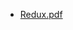 <!--
title: Redux
date: 2016-11-19 20:16:38
tags:
- Redux
- Web
-->
* [Redux.pdf](https://github.com/zhuzhigao/PersonalMaterials/raw/master/Redux/Redux.pdf)
<!-- more -->
